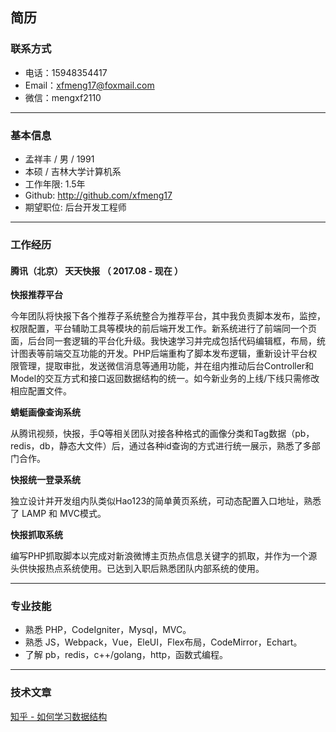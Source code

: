 ## 简历

### 联系方式

- 电话：15948354417
- Email：xfmeng17@foxmail.com 
- 微信：mengxf2110

--------------------------------------------------------------

### 基本信息

 - 孟祥丰 / 男 / 1991
 - 本硕 / 吉林大学计算机系 
 - 工作年限: 1.5年
 - Github: http://github.com/xfmeng17
 - 期望职位:  后台开发工程师

--------------------------------------------------------------

### 工作经历

#### 腾讯（北京） 天天快报 （ 2017.08 - 现在 ）

**快报推荐平台**

今年团队将快报下各个推荐子系统整合为推荐平台，其中我负责脚本发布，监控，权限配置，平台辅助工具等模块的前后端开发工作。新系统进行了前端同一个页面，后台同一套逻辑的平台化升级。我快速学习并完成包括代码编辑框，布局，统计图表等前端交互功能的开发。PHP后端重构了脚本发布逻辑，重新设计平台权限管理，提取审批，发送微信消息等通用功能，并在组内推动后台Controller和Model的交互方式和接口返回数据结构的统一。如今新业务的上线/下线只需修改相应配置文件。

**蜻蜓画像查询系统**

从腾讯视频，快报，手Q等相关团队对接各种格式的画像分类和Tag数据（pb，redis，db，静态大文件）后，通过各种id查询的方式进行统一展示，熟悉了多部门合作。

**快报统一登录系统**

独立设计并开发组内队类似Hao123的简单黄页系统，可动态配置入口地址，熟悉了 LAMP 和 MVC模式。

**快报抓取系统**

编写PHP抓取脚本以完成对新浪微博主页热点信息关键字的抓取，并作为一个源头供快报热点系统使用。已达到入职后熟悉团队内部系统的使用。

--------------------------------------------------------------

### 专业技能
- 熟悉 PHP，CodeIgniter，Mysql，MVC。
- 熟悉 JS，Webpack，Vue，EleUI，Flex布局，CodeMirror，Echart。
- 了解 pb，redis，c++/golang，http，函数式编程。

--------------------------------------------------------------

### 技术文章
[知乎 - 如何学习数据结构](https://www.zhihu.com/question/21318658/answer/42690576)


